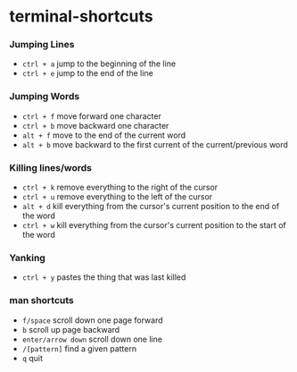# terminal-shortcuts

### Jumping Lines
- `ctrl + a` jump to the beginning of the line
-  `ctrl + e` jump to the end of the line

### Jumping Words
- `ctrl + f` move forward one character
- `ctrl + b` move backward one character
- `alt + f` move to the end of the current word
- `alt + b` move backward to the first current of the current/previous word

### Killing lines/words
- `ctrl + k` remove everything to the right of the cursor
- `ctrl + u` remove everything to the left of the cursor
- `alt + d` kill everything from the cursor's current position to the end of the word
- `ctrl + w` kill everything from the cursor's current position to the start of the word

### Yanking
- `ctrl + y` pastes the thing that was last killed

### man shortcuts
- `f/space` scroll down one page forward
- `b` scroll up page backward
- `enter/arrow down` scroll down one line
- `/[pattern]` find a given pattern
- `q` quit

